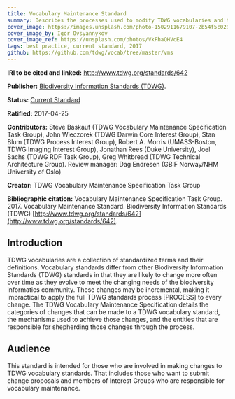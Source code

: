 ```yaml
---
title: Vocabulary Maintenance Standard
summary: Describes the processes used to modify TDWG vocabularies and their associated documents
cover_image: https://images.unsplash.com/photo-1502911679107-2b54f5c0292c
cover_image_by: Igor Ovsyannykov
cover_image_ref: https://unsplash.com/photos/VkFhaQHVcE4
tags: best practice, current standard, 2017
github: https://github.com/tdwg/vocab/tree/master/vms
---
```

<!-- copied from the standard's header and introduction -->

**IRI to be cited and linked:** http://www.tdwg.org/standards/642

**Publisher:** [Biodiversity Information Standards (TDWG)](http://www.tdwg.org/).

**Status:** [Current Standard](http://www.tdwg.org/standards/status-and-categories/)

**Ratified:** 2017-04-25

**Contributors:** Steve Baskauf (TDWG Vocabulary Maintenance Specification Task Group), John Wieczorek (TDWG Darwin Core Interest Group), Stan Blum (TDWG Process Interest Group), Robert A. Morris (UMASS-Boston, TDWG Imaging Interest Group), Jonathan Rees (Duke University), Joel Sachs (TDWG RDF Task Group), Greg Whitbread (TDWG Technical Architecture Group).  Review manager: Dag Endresen (GBIF Norway/NHM University of Oslo)

**Creator:** TDWG Vocabulary Maintenance Specification Task Group

**Bibliographic citation:** Vocabulary Maintenance Specification Task Group. 2017. Vocabulary Maintenance Standard. Biodiversity Information Standards (TDWG) [http://www.tdwg.org/standards/642](http://www.tdwg.org/standards/642).

## **Introduction**

TDWG vocabularies are a collection of standardized terms and their definitions.  Vocabulary standards differ from other Biodiversity Information Standards (TDWG) standards in that they are likely to change more often over time as they evolve to meet the changing needs of the biodiversity informatics community.  These changes may be incremental, making it impractical to apply the full TDWG standards process [PROCESS] to every change.  The TDWG Vocabulary Maintenance Specification details the categories of changes that can be made to a TDWG vocabulary standard, the mechanisms used to achieve those changes, and the entities that are responsible for shepherding those changes through the process.

## **Audience**

This standard is intended for those who are involved in making changes to TDWG vocabulary standards.  That includes those who want to submit change proposals and members of Interest Groups who are responsible for vocabulary maintenance.
